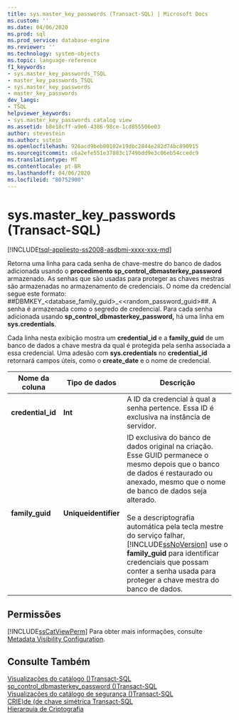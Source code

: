 ```yaml
---
title: sys.master_key_passwords (Transact-SQL) | Microsoft Docs
ms.custom: ''
ms.date: 04/06/2020
ms.prod: sql
ms.prod_service: database-engine
ms.reviewer: ''
ms.technology: system-objects
ms.topic: language-reference
f1_keywords:
- sys.master_key_passwords_TSQL
- master_key_passwords_TSQL
- sys.master_key_passwords
- master_key_passwords
dev_langs:
- TSQL
helpviewer_keywords:
- sys.master_key_passwords catalog view
ms.assetid: b8e18cff-a9e6-4386-98ce-1cd855506e03
author: stevestein
ms.author: sstein
ms.openlocfilehash: 926acd9beb00102e19dbc2844e282d74bc890915
ms.sourcegitcommit: c6a2efe551e37883c1749bdd9e3c06eb54ccedc9
ms.translationtype: MT
ms.contentlocale: pt-BR
ms.lasthandoff: 04/06/2020
ms.locfileid: "80752900"
---
```

# <a name="sysmaster_key_passwords-transact-sql"></a>sys.master_key_passwords (Transact-SQL)
[!INCLUDE[tsql-appliesto-ss2008-asdbmi-xxxx-xxx-md](../../includes/tsql-appliesto-ss2008-asdbmi-xxxx-xxx-md.md)]

  Retorna uma linha para cada senha de chave-mestre do banco de dados adicionada usando o **procedimento sp_control_dbmasterkey_password** armazenado. As senhas que são usadas para proteger as chaves mestras são armazenadas no armazenamento de credenciais. O nome da credencial segue este formato: ##DBMKEY_<database_family_guid>_<<random_password_guid>##. A senha é armazenada como o segredo de credencial. Para cada senha adicionada usando **sp_control_dbmasterkey_password,** há uma linha em **sys.credentials**.  
  
 Cada linha nesta exibição mostra um **credential_id** e a **family_guid** de um banco de dados a chave mestra da qual é protegida pela senha associada a essa credencial. Uma adesão com **sys.credentials** no **credential_id** retornará campos úteis, como o **create_date** e o nome de credencial.  
  
|Nome da coluna|Tipo de dados|Descrição|  
|-----------------|---------------|-----------------|  
|**credential_id**|**Int**|A ID da credencial à qual a senha pertence. Essa ID é exclusiva na instância de servidor.|  
|**family_guid**|**Uniqueidentifier**|ID exclusiva do banco de dados original na criação. Esse GUID permanece o mesmo depois que o banco de dados é restaurado ou anexado, mesmo que o nome de banco de dados seja alterado.<br /><br /> Se a descriptografia automática pela tecla mestre do serviço falhar, [!INCLUDE[ssNoVersion](../../includes/ssnoversion-md.md)] use o **family_guid** para identificar credenciais que possam conter a senha usada para proteger a chave mestra do banco de dados.|  
  
## <a name="permissions"></a>Permissões  
 [!INCLUDE[ssCatViewPerm](../../includes/sscatviewperm-md.md)] Para obter mais informações, consulte [Metadata Visibility Configuration](../../relational-databases/security/metadata-visibility-configuration.md).  
  
## <a name="see-also"></a>Consulte Também  
 [Visualizações do catálogo &#40;&#41;Transact-SQL](../../relational-databases/system-catalog-views/catalog-views-transact-sql.md)   
 [sp_control_dbmasterkey_password &#40;&#41;Transact-SQL](../../relational-databases/system-stored-procedures/sp-control-dbmasterkey-password-transact-sql.md)   
 [Visualizações do catálogo de segurança &#40;&#41;Transact-SQL](../../relational-databases/system-catalog-views/security-catalog-views-transact-sql.md)   
 [CRIE&#41;de &#40;de chave simétrica Transact-SQL](../../t-sql/statements/create-symmetric-key-transact-sql.md)   
 [Hierarquia de Criptografia](../../relational-databases/security/encryption/encryption-hierarchy.md)  
  
  
